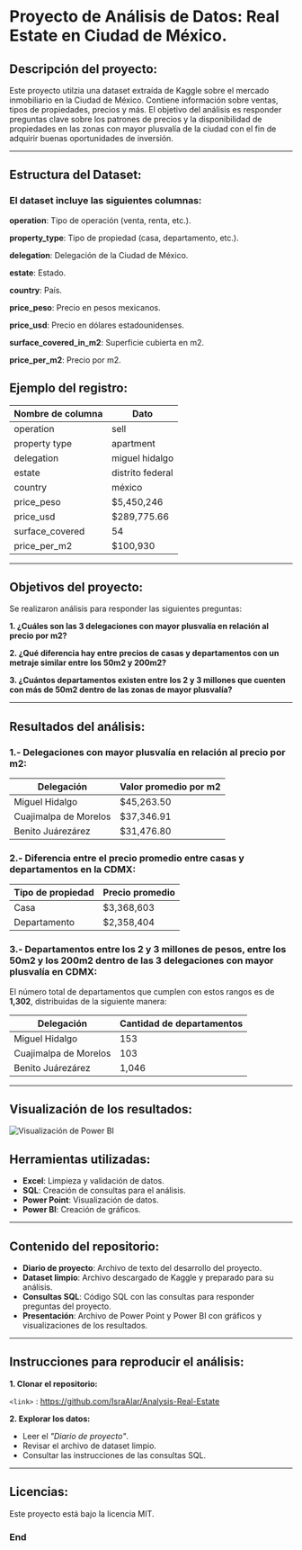 # Proyecto de Análisis de Datos: Real Estate en Ciudad de México.

## Descripción del proyecto:
Este proyecto utilzia una dataset extraída de Kaggle sobre el mercado inmobiliario en la Ciudad de México. Contiene información sobre ventas, tipos de propiedades, precios y más. 
El objetivo del análisis es responder preguntas clave sobre los patrones de precios y la disponibilidad de propiedades en las zonas con mayor plusvalía de la ciudad con el fin de adquirir buenas oportunidades de inversión.

----
## Estructura del Dataset:

### El dataset incluye las siguientes columnas:

**operation**: Tipo de operación (venta, renta, etc.).

**property_type**: Tipo de propiedad (casa, departamento, etc.).

**delegation**: Delegación de la Ciudad de México.

**estate**: Estado.

**country**: País.

**price_peso**: Precio en pesos mexicanos.

**price_usd**: Precio en dólares estadounidenses.

**surface_covered_in_m2**: Superficie cubierta en m2.

**price_per_m2**: Precio por m2.

## Ejemplo del registro:

Nombre de columna  | Dato
------------- | -------------
operation  | sell
property type | apartment
delegation | miguel hidalgo
estate | distrito federal
country | méxico
price_peso | $5,450,246
price_usd |  $289,775.66 
surface_covered | 54
price_per_m2 | $100,930

----

## Objetivos del proyecto:
Se realizaron análisis para responder las siguientes preguntas:


**1. ¿Cuáles son las 3 delegaciones con mayor plusvalía en relación al precio por m2?**

**2. ¿Qué diferencia hay entre precios de casas y departamentos con un metraje similar entre los 50m2 y 200m2?**

**3. ¿Cuántos departamentos existen entre los 2 y 3 millones que cuenten con más de 50m2 dentro de las zonas de mayor plusvalía?**

----
## Resultados del análisis:

### 1.- Delegaciones con mayor plusvalía en relación al precio por m2:

Delegación  | Valor promedio por m2
------------- | -------------
Miguel Hidalgo  | $45,263.50
Cuajimalpa de Morelos | $37,346.91
Benito Juárezárez | $31,476.80

### 2.- Diferencia entre el precio promedio entre casas y departamentos en la CDMX:

Tipo de propiedad  | Precio promedio
------------- | -------------
Casa  | $3,368,603
Departamento | $2,358,404

### 3.- Departamentos entre los 2 y 3 millones de pesos, entre los 50m2 y los 200m2 dentro de las 3 delegaciones con mayor plusvalía en CDMX:

El número total de departamentos que cumplen con estos rangos es de **1,302**, distribuidas de la siguiente manera:

Delegación  | Cantidad de departamentos
------------- | -------------
Miguel Hidalgo  | 153
Cuajimalpa de Morelos | 103
Benito Juárezárez | 1,046
----

## Visualización de los resultados:


![Visualización de Power BI](Análisis%20de%20datos/Caso%20portafolio/Caso%20bienes%20raíces/Presentación/imágen%20Power%20BI.png)


## Herramientas utilizadas:

* **Excel**: Limpieza y validación de datos.
* **SQL**: Creación de consultas para el análisis.
* **Power Point**: Visualización de datos.
* **Power BI**: Creación de gráficos.
----
## Contenido del repositorio:

* **Diario de proyecto**: Archivo de texto del desarrollo del proyecto.
* **Dataset limpio**: Archivo descargado de Kaggle y preparado para su análisis.
* **Consultas SQL**: Código SQL con las consultas para responder preguntas del proyecto.
* **Presentación**: Archivo de Power Point y Power BI con gráficos y visualizaciones de los resultados.
----
## Instrucciones para reproducir el análisis:

**1. Clonar el repositorio:**

`<link>` : https://github.com/IsraAlar/Analysis-Real-Estate

**2. Explorar los datos:**

* Leer el _"Diario de proyecto"_.
* Revisar el archivo de dataset limpio.
* Consultar las instrucciones de las consultas SQL.
----
## Licencias:

Este proyecto está bajo la licencia MIT.

### End
